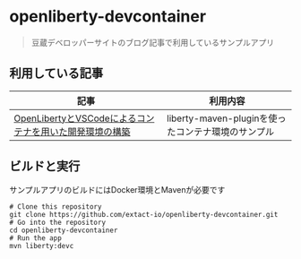 # openliberty-devcontainer
> 豆蔵デベロッパーサイトのブログ記事で利用しているサンプルアプリ

## 利用している記事

|記事| 利用内容 |
|---|---|
|[OpenLibertyとVSCodeによるコンテナを用いた開発環境の構築](https://developer.mamezou-tech.com/blogs/2022/xx/xx/openliberty-devcontainer/)| liberty-maven-pluginを使ったコンテナ環境のサンプル|

## ビルドと実行
サンプルアプリのビルドにはDocker環境とMavenが必要です

``` shell
# Clone this repository
git clone https://github.com/extact-io/openliberty-devcontainer.git
# Go into the repository
cd openliberty-devcontainer
# Run the app
mvn liberty:devc
```

